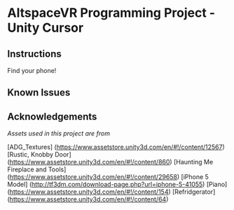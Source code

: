# AltspaceVR Programming Project - Unity Cursor

## Instructions

Find your phone!
    
## Known Issues

## Acknowledgements

*Assets used in this project are from* 

[ADG_Textures] (https://www.assetstore.unity3d.com/en/#!/content/12567)
[Rustic, Knobby Door] (https://www.assetstore.unity3d.com/en/#!/content/860)
[Haunting Me Fireplace and Tools] (https://www.assetstore.unity3d.com/en/#!/content/29658)
[iPhone 5 Model] (http://tf3dm.com/download-page.php?url=iphone-5-41055)
[Piano] (https://www.assetstore.unity3d.com/en/#!/content/154)
[Refridgerator] (https://www.assetstore.unity3d.com/en/#!/content/64)


